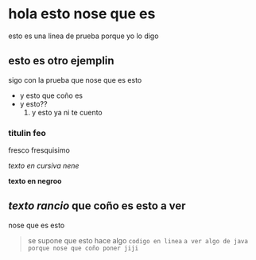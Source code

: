 # hola esto nose que es
esto es una linea de prueba porque yo lo digo
## esto es otro ejemplin
sigo con la prueba que nose que es esto
- y esto que coño es
- y esto??
  1. y esto ya ni te cuento
### titulin feo
fresco fresquisimo

*texto en cursiva nene*

**texto en negroo**

***texto rancio***
que coño es esto a ver 
---
nose que es esto
> se supone que esto hace algo 
`codigo en linea`
`a ver algo de java porque
nose que coño poner jiji` 
